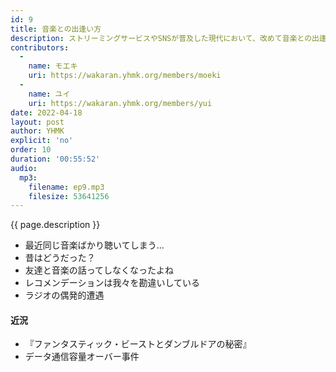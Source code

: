 ```yaml
---
id: 9
title: 音楽との出逢い方
description: ストリーミングサービスやSNSが普及した現代において、改めて音楽との出逢い方について話しちゃう。
contributors:
  - 
    name: モエキ
    uri: https://wakaran.yhmk.org/members/moeki
  -
    name: ユイ
    uri: https://wakaran.yhmk.org/members/yui
date: 2022-04-18
layout: post
author: YHMK
explicit: 'no'
order: 10
duration: '00:55:52'
audio:
  mp3:
    filename: ep9.mp3
    filesize: 53641256
---
```


{{ page.description }}

- 最近同じ音楽ばかり聴いてしまう...
- 昔はどうだった？
- 友達と音楽の話ってしなくなったよね
- レコメンデーションは我々を勘違いしている
- ラジオの偶発的遭遇

#### 近況
- 『ファンタスティック・ビーストとダンブルドアの秘密』
- データ通信容量オーバー事件
